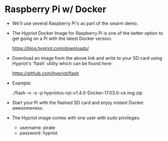 # Raspberry Pi w/ Docker

* We'll use several Raspberry Pi's as part of the swarm demo.

* The Hypriot Docker Image for Raspberry Pi is one of the better option to get going on a Pi with the latest Docker version.

    https://blog.hypriot.com/downloads/

* Download an image from the above link and write to your SD card using Hypriot's 'flash' utility which can be found here:

    https://github.com/hypriot/flash

* Example:

    ./flash -n <host> -s <ssid> -p <password> hypriotos-rpi-v1.4.0-Docker-17.03.0-ce.img.zip

* Start your Pi with the flashed SD card and enjoy instant Docker awesomeness.

* The Hypriot image comes with one user with sudo privileges:

   * username: pirate
   * password: hypriot

